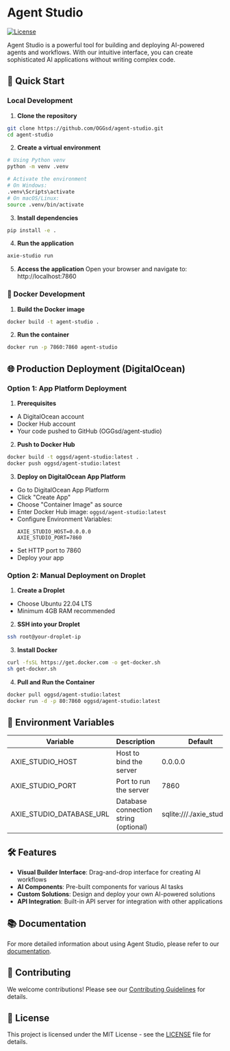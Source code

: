 # Agent Studio

[![License](https://img.shields.io/badge/license-MIT-orange)](https://opensource.org/licenses/MIT)

Agent Studio is a powerful tool for building and deploying AI-powered agents and workflows. With our intuitive interface, you can create sophisticated AI applications without writing complex code.

## 🚀 Quick Start

### Local Development

1. **Clone the repository**
```bash
git clone https://github.com/OGGsd/agent-studio.git
cd agent-studio
```

2. **Create a virtual environment**
```bash
# Using Python venv
python -m venv .venv

# Activate the environment
# On Windows:
.venv\Scripts\activate
# On macOS/Linux:
source .venv/bin/activate
```

3. **Install dependencies**
```bash
pip install -e .
```

4. **Run the application**
```bash
axie-studio run
```

5. **Access the application**
Open your browser and navigate to: http://localhost:7860

### 🐳 Docker Development

1. **Build the Docker image**
```bash
docker build -t agent-studio .
```

2. **Run the container**
```bash
docker run -p 7860:7860 agent-studio
```

## 🌐 Production Deployment (DigitalOcean)

### Option 1: App Platform Deployment

1. **Prerequisites**
- A DigitalOcean account
- Docker Hub account
- Your code pushed to GitHub (OGGsd/agent-studio)

2. **Push to Docker Hub**
```bash
docker build -t oggsd/agent-studio:latest .
docker push oggsd/agent-studio:latest
```

3. **Deploy on DigitalOcean App Platform**
- Go to DigitalOcean App Platform
- Click "Create App"
- Choose "Container Image" as source
- Enter Docker Hub image: `oggsd/agent-studio:latest`
- Configure Environment Variables:
  ```
  AXIE_STUDIO_HOST=0.0.0.0
  AXIE_STUDIO_PORT=7860
  ```
- Set HTTP port to 7860
- Deploy your app

### Option 2: Manual Deployment on Droplet

1. **Create a Droplet**
- Choose Ubuntu 22.04 LTS
- Minimum 4GB RAM recommended

2. **SSH into your Droplet**
```bash
ssh root@your-droplet-ip
```

3. **Install Docker**
```bash
curl -fsSL https://get.docker.com -o get-docker.sh
sh get-docker.sh
```

4. **Pull and Run the Container**
```bash
docker pull oggsd/agent-studio:latest
docker run -d -p 80:7860 oggsd/agent-studio:latest
```

## 🔧 Environment Variables

| Variable | Description | Default |
|----------|-------------|---------|
| AXIE_STUDIO_HOST | Host to bind the server | 0.0.0.0 |
| AXIE_STUDIO_PORT | Port to run the server | 7860 |
| AXIE_STUDIO_DATABASE_URL | Database connection string (optional) | sqlite:///./axie_studio.db |

## 🛠️ Features

- **Visual Builder Interface**: Drag-and-drop interface for creating AI workflows
- **AI Components**: Pre-built components for various AI tasks
- **Custom Solutions**: Design and deploy your own AI-powered solutions
- **API Integration**: Built-in API server for integration with other applications

## 📚 Documentation

For more detailed information about using Agent Studio, please refer to our [documentation](https://docs.axie-studio.org).

## 🤝 Contributing

We welcome contributions! Please see our [Contributing Guidelines](CONTRIBUTING.md) for details.

## 📄 License

This project is licensed under the MIT License - see the [LICENSE](LICENSE) file for details.

